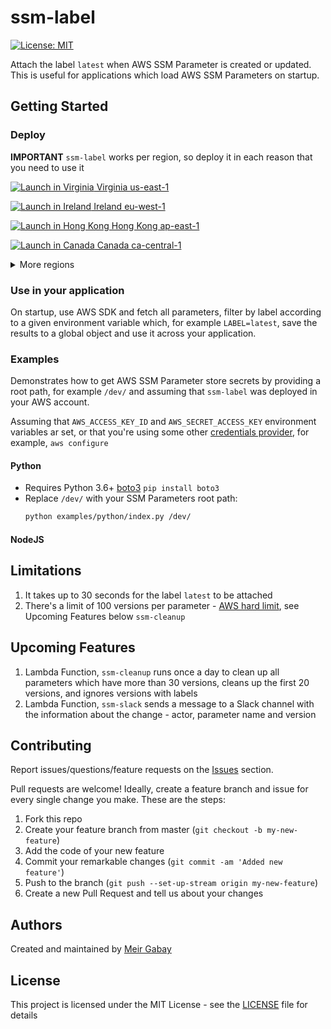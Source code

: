 # ssm-label

[![License: MIT](https://img.shields.io/badge/License-MIT-green.svg)](./LICENSE)

Attach the label `latest` when AWS SSM Parameter is created or updated. This is useful for applications which load AWS SSM Parameters on startup.

## Getting Started

### Deploy

**IMPORTANT** `ssm-label` works per region, so deploy it in each reason that you need to use it

[![Launch in Virginia](https://s3.amazonaws.com/cloudformation-examples/cloudformation-launch-stack.png) Virginia us-east-1](https://us-east-1.console.aws.amazon.com/cloudformation/home?region=us-east-1#/stacks/quickcreate?templateURL=https://ssm-label.s3-eu-west-1.amazonaws.com/cfn-template-ssm-label.yml)

[![Launch in Ireland](https://s3.amazonaws.com/cloudformation-examples/cloudformation-launch-stack.png) Ireland eu-west-1](https://eu-west-1.console.aws.amazon.com/cloudformation/home?region=eu-west-1#/stacks/quickcreate?templateURL=https://ssm-label.s3-eu-west-1.amazonaws.com/cfn-template-ssm-label.yml)

[![Launch in Hong Kong](https://s3.amazonaws.com/cloudformation-examples/cloudformation-launch-stack.png) Hong Kong ap-east-1](https://eu-west-1.console.aws.amazon.com/cloudformation/home?region=eu-west-1#/stacks/quickcreate?templateURL=https://ssm-label.s3-eu-west-1.amazonaws.com/cfn-template-ssm-label.yml)

[![Launch in Canada](https://s3.amazonaws.com/cloudformation-examples/cloudformation-launch-stack.png) Canada ca-central-1](https://eu-west-1.console.aws.amazon.com/cloudformation/home?region=eu-west-1#/stacks/quickcreate?templateURL=https://ssm-label.s3-eu-west-1.amazonaws.com/cfn-template-ssm-label.yml)

<details><summary>
More regions
</summary>

To deploy in other regions, replace AWS_REGION with the region's code

```
https://AWS_REGION.console.aws.amazon.com/cloudformation/home?region=AWS_REGION#/stacks/quickcreate?templateURL=https://
ssm-label.s3-eu-west-1.amazonaws.com/cfn-template-ssm-label.yml
```

</details>

### Use in your application

On startup, use AWS SDK and fetch all parameters, filter by label according to a given environment variable which, for example `LABEL=latest`, save the results to a global object and use it across your application.

### Examples

Demonstrates how to get AWS SSM Parameter store secrets by providing a root path, for example `/dev/` and assuming that `ssm-label` was deployed in your AWS account.

Assuming that `AWS_ACCESS_KEY_ID` and `AWS_SECRET_ACCESS_KEY` environment variables ar set, or that you're using some other [credentials provider](https://boto3.amazonaws.com/v1/documentation/api/latest/guide/credentials.html#configuring-credentials), for example, `aws configure`

#### Python

- Requires Python 3.6+ [boto3](https://pypi.org/project/boto3/) `pip install boto3`
- Replace `/dev/` with your SSM Parameters root path:
  ```bash
  python examples/python/index.py /dev/
  ```

#### NodeJS

## Limitations

1. It takes up to 30 seconds for the label `latest` to be attached
1. There's a limit of 100 versions per parameter - [AWS hard limit](https://docs.aws.amazon.com/systems-manager/latest/userguide/sysman-paramstore-labels.html), see Upcoming Features below `ssm-cleanup`

## Upcoming Features

1. Lambda Function, `ssm-cleanup` runs once a day to clean up all parameters which have more than 30 versions, cleans up the first 20 versions, and ignores versions with labels
1. Lambda Function, `ssm-slack` sends a message to a Slack channel with the information about the change - actor, parameter name and version

## Contributing

Report issues/questions/feature requests on the [Issues](https://github.com/unfor19/ssm-label/issues) section.

Pull requests are welcome! Ideally, create a feature branch and issue for every single change you make. These are the steps:

1. Fork this repo
1. Create your feature branch from master (`git checkout -b my-new-feature`)
1. Add the code of your new feature
1. Commit your remarkable changes (`git commit -am 'Added new feature'`)
1. Push to the branch (`git push --set-up-stream origin my-new-feature`)
1. Create a new Pull Request and tell us about your changes

## Authors

Created and maintained by [Meir Gabay](https://github.com/unfor19)

## License

This project is licensed under the MIT License - see the [LICENSE](https://github.com/unfor19/ssm-label/blob/master/LICENSE) file for details
